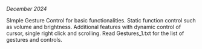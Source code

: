 _December 2024_

SImple Gesture Control for basic functionalities. 
Static function control such as volume and brightness.
Additional features with dynamic control of cursor, single right click and scrolling. Read Gestures_1.txt for the list of gestures and controls.
